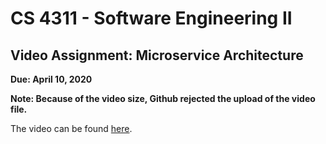 # CS 4311 - Software Engineering II

## Video Assignment: Microservice Architecture

**Due: April 10, 2020**

**Note: Because of the video size, Github rejected the upload of the video file.**

The video can be found [here](https://drive.google.com/open?id=17VrozzNZ0DKA4tuGFbTEWQwXyW296DQN).
